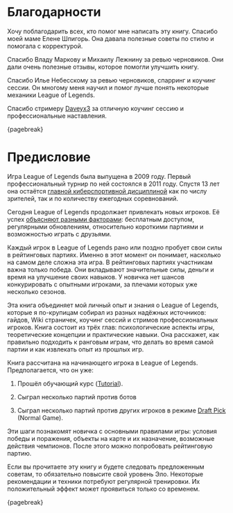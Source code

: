 # Благодарности

Хочу поблагодарить всех, кто помог мне написать эту книгу. Спасибо моей маме Елене Шпигорь. Она давала полезные советы по стилю и помогала с корректурой.

Спасибо Владу Маркову и Михаилу Лежнину за ревью черновиков. Они дали очень полезные отзывы, которое помогли улучшить книгу.

Спасибо Илье Небесскому за ревью черновиков, спарринг и коучинг сессии. Он многому меня научил и помог лучше понять некоторые механики League of Legends.

Спасибо стримеру [Daveyx3](https://www.twitch.tv/daveyx3) за отличную коучинг сессию и профессиональные наставления.

{pagebreak}

# Предисловие

Игра League of Legends была выпущена в 2009 году. Первый профессиональный турнир по ней состоялся в 2011 году. Спустя 13 лет она остаётся [главной киберспортивной дисциплиной](https://en.wikipedia.org/wiki/League_of_Legends_in_esports) как по числу зрителей, так и по количеству ежегодных соревнований.

Сегодня League of Legends продолжает привлекать новых игроков. Её успех [объясняют разными факторами](https://www.unrankedsmurfs.com/blog/why-is-league-of-legends-so-popular): бесплатным доступом, регулярными обновлениям, относительно короткими партиями и возможностью играть с друзьями.

Каждый игрок в League of Legends рано или поздно пробует свои силы в рейтинговых партиях. Именно в этот момент он понимает, насколько на самом деле сложна эта игра. В рейтинговых партиях участникам важна только победа. Они вкладывают значительные силы, деньги и время на улучшение своих навыков. У новичка нет шансов конкурировать с опытными игроками, за плечами которых уже несколько сезонов.

Эта книга объединяет мой личный опыт и знания о League of Legends, которые я по-крупицам собирал из разных надёжных источников: гайдов, Wiki страничек, коучинг сессий и стримов профессиональных игроков. Книга состоит из трёх глав: психологические аспекты игры, теоретические концепции и практические навыки. Она расскажет, как правильно подходить к ранговым играм, что делать во время самой партии и как извлекать опыт из прошлых игр.

Книга рассчитана на начинающего игрока в League of Legends. Предполагается, что он уже:

1. Прошёл обучающий курс ([Tutorial](https://leagueoflegends.fandom.com/wiki/Tutorial_(League_of_Legends))).

2. Сыграл несколько партий против ботов

3. Сыграл несколько партий против других игроков в режиме [Draft Pick](https://leagueoflegends.fandom.com/wiki/Draft_Pick) (Normal Game).

Эти шаги познакомят новичка с основными правилами игры: условия победы и поражения, объекты на карте и их назначение, возможные действия чемпионов. После этого можно попробовать рейтинговую партию.

Если вы прочитаете эту книгу и будете следовать предложенным советам, то обязательно повысите свой уровень Эло. Некоторые рекомендации и техники потребуют регулярной тренировки. Их положительный эффект может проявиться только со временем.

{pagebreak}

